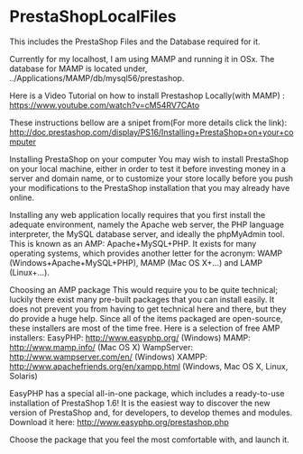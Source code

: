 # PrestaShopLocalFiles
This includes the  PrestaShop Files and the Database required for it.

Currently for my localhost, I am using MAMP and running it in OSx. The database for MAMP is located under, ../Applications/MAMP/db/mysql56/prestashop.

Here is a Video Tutorial on how to install Prestashop Locally(with MAMP) : https://www.youtube.com/watch?v=cM54RV7CAto

These instructions bellow are a snipet from(For more details click the link): http://doc.prestashop.com/display/PS16/Installing+PrestaShop+on+your+computer

Installing PrestaShop on your computer
You may wish to install PrestaShop on your local machine, either in order to test it before investing money in a server and domain name, or to customize your store locally before you push your modifications to the PrestaShop installation that you may already have online.

Installing any web application locally requires that you first install the adequate environment, namely the Apache web server, the PHP language interpreter, the MySQL database server, and ideally the phpMyAdmin tool. This is known as an AMP: Apache+MySQL+PHP. It exists for many operating systems, which provides another letter for the acronym: WAMP (Windows+Apache+MySQL+PHP), MAMP (Mac OS X+...) and LAMP (Linux+...).

Choosing an AMP package
This would require you to be quite technical; luckily there exist many pre-built packages that you can install easily. It does not prevent you from having to get technical here and there, but they do provide a huge help. Since all of the items packaged are open-source, these installers are most of the time free. Here is a selection of free AMP installers:
EasyPHP: http://www.easyphp.org/ (Windows)
MAMP: http://www.mamp.info/ (Mac OS X)
WampServer: http://www.wampserver.com/en/ (Windows)
XAMPP: http://www.apachefriends.org/en/xampp.html (Windows, Mac OS X, Linux, Solaris)

EasyPHP has a special all-in-one package, which includes a ready-to-use installation of PrestaShop 1.6! It is the easiest way to discover the new version of PrestaShop and, for developers, to develop themes and modules.
Download it here: http://www.easyphp.org/prestashop.php

Choose the package that you feel the most comfortable with, and launch it.

